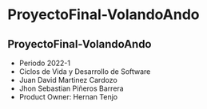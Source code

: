 # ProyectoFinal-VolandoAndo

## ProyectoFinal-VolandoAndo


- Periodo 2022-1
- Ciclos de Vida y Desarrollo de Software
- Juan David Martinez Cardozo
- Jhon Sebastian Piñeros Barrera
- Product Owner: Hernan Tenjo

